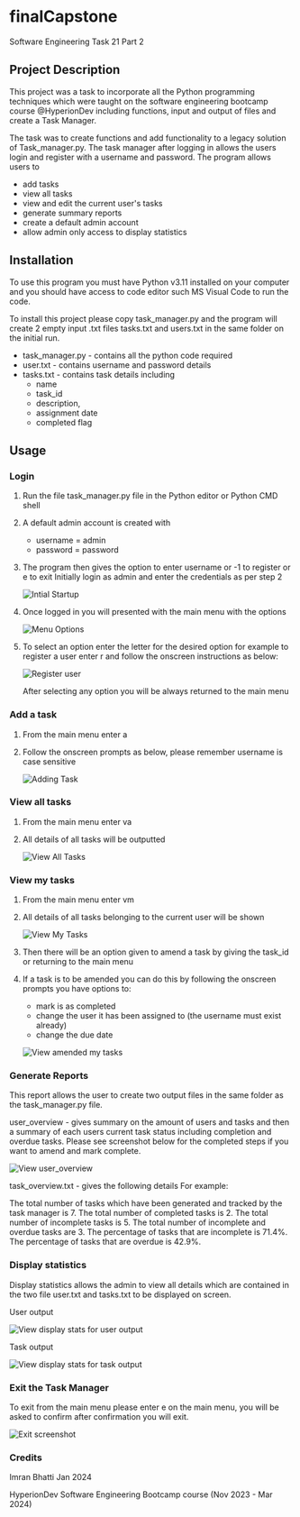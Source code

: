 # finalCapstone
Software Engineering Task 21 Part 2

## Project Description
This project was a task to incorporate all the Python programming techniques which were taught on the software engineering bootcamp course @HyperionDev including functions, input and output of files and create a Task Manager.

The task was to create functions and add functionality to a legacy solution of Task_manager.py. The task manager after logging in allows the users login and register with a username and password. The program allows users to 

* add tasks
* view all tasks
* view and edit the current user's tasks
* generate summary reports
* create a default admin account
* allow admin only access to display statistics

## Installation

To use this program you must have Python v3.11 installed on your computer and you should have access to code editor such MS Visual Code to run the code. 

To install this project please copy task_manager.py and the program will create 2 empty input .txt files tasks.txt and users.txt in the same folder on the initial run.

* task_manager.py  - contains all the python code required
* user.txt         - contains username and password details
* tasks.txt        - contains task details including
  * name
  * task_id
  * description,
  * assignment date
  * completed flag

## Usage

### Login
1. Run the file task_manager.py file in the Python editor or Python CMD shell
2. A default admin account is created with
   * username = admin
   * password = password
3. The program then gives the option to enter username or -1 to register or e to exit
   Initially login as admin and enter the credentials as per step 2

   ![Intial Startup](login.JPG)
4. Once logged in you will presented with the main menu with the options

   ![Menu Options](menu.JPG)
5. To select an option enter the letter for the desired option for example to register a user enter r and follow the onscreen instructions as below:

   ![Register user](register.JPG)

   After selecting any option you will be always returned to the main menu

### Add a task
1. From the main menu enter a
2. Follow the onscreen prompts as below, please remember username is case sensitive

   ![Adding Task](adding_task.JPG)

### View all tasks
1. From the main menu enter va
2. All details of all tasks will be outputted
 
   ![View All Tasks](va_task.JPG)

### View my tasks
1. From the main menu enter vm
2. All details of all tasks belonging to the current user will be shown
   
   ![View My Tasks](vm_task.JPG)
   
4. Then there will be an option given to amend a task by giving the task_id or returning to the main menu
5. If a task is to be amended you can do this by following the onscreen prompts you have options to:
   * mark is as completed
   * change the user it has been assigned to (the username must exist already)
   * change the due date
     
   ![View amended my tasks](vm_amended.JPG)

### Generate Reports

This report allows the user to create two output files in the same folder as the task_manager.py file.

user_overview - gives summary on the amount of users and tasks and then a summary of each users current task status including completion and overdue tasks. Please see screenshot below for the completed steps if you want to amend and mark complete.

  ![View user_overview](user_overview.JPG)

task_overview.txt - gives the following details
For example:

The total number of tasks which have been generated and tracked by the task manager is 7.
The total number of completed tasks is 2.
The total number of incomplete tasks is 5.
The total number of incomplete and overdue tasks are 3.
The percentage of tasks that are incomplete is 71.4%.
The percentage of tasks that are overdue is 42.9%.

### Display statistics

Display statistics allows the admin to view all details which are contained in the two file user.txt and tasks.txt to be displayed on screen.

User output

  ![View display stats for user output](ds_user.JPG)

Task output

  ![View display stats for task output](ds_task.JPG)

### Exit the Task Manager

To exit from the main menu please enter e on the main menu, you will be asked to confirm after confirmation you will exit.

  ![Exit screenshot](exit.JPG)

### Credits

Imran Bhatti Jan 2024

HyperionDev Software Engineering Bootcamp course (Nov 2023 - Mar 2024)
